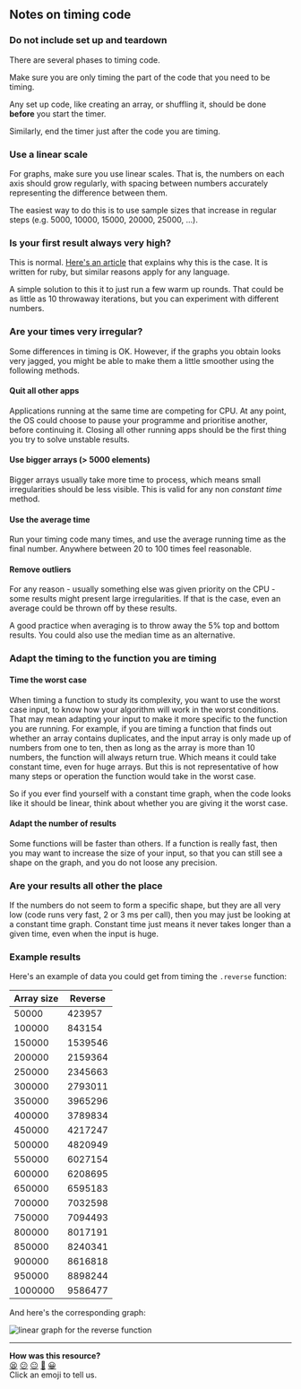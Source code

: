 ## Notes on timing code

### Do not include set up and teardown

There are several phases to timing code.

Make sure you are only timing the part of the code that you need to be timing.

Any set up code, like creating an array, or shuffling it, should be done **before** you start the timer.

Similarly, end the timer just after the code you are timing.

### Use a linear scale

For graphs, make sure you use linear scales. That is, the numbers on each axis should grow regularly, with spacing between numbers accurately representing the difference between them.

The easiest way to do this is to use sample sizes that increase in regular steps (e.g. 5000, 10000, 15000, 20000, 25000, ...).

### Is your first result always very high?

This is normal. [Here's an article](https://engineering.appfolio.com/appfolio-engineering/2017/5/2/what-about-warmup) that explains why this is the case. It is written for ruby, but similar reasons apply for any language.

A simple solution to this it to just run a few warm up rounds. That could be as little as 10 throwaway iterations, but you can experiment with different numbers.

### Are your times very irregular?

Some differences in timing is OK.
However, if the graphs you obtain looks very jagged, you might be able to make them a little smoother using the following methods.

#### Quit all other apps

Applications running at the same time are competing for CPU.
At any point, the OS could choose to pause your programme and prioritise another, before continuing it.
Closing all other running apps should be the first thing you try to solve unstable results.

#### Use bigger arrays (> 5000 elements)

Bigger arrays usually take more time to process, which means small  irregularities should be less visible.
This is valid for any non *constant time* method.

#### Use the average time

Run your timing code many times, and use the average running time as the final number. Anywhere between 20 to 100 times feel reasonable.

#### Remove outliers

For any reason - usually something else was given priority on the CPU - some results might present large irregularities. If that is the case, even an average could be thrown off by these results.

A good practice when averaging is to throw away the 5% top and bottom results. You could also use the median time as an alternative.

### Adapt the timing to the function you are timing

#### Time the worst case

When timing a function to study its complexity, you want to use the worst case input, to know how your algorithm will work in the worst conditions. That may mean adapting your input to make it more specific to the function you are running. For example, if you are timing a function that finds out whether an array contains duplicates, and the input array is only made up of numbers from one to ten, then as long as the array is more than 10 numbers, the function will always return true. Which means it could take constant time, even for huge arrays. But this is not representative of how many steps or operation the function would take in the worst case.

So if you ever find yourself with a constant time graph, when the code looks like it should be linear, think about whether you are giving it the worst case.

#### Adapt the number of results

Some functions will be faster than others. If a function is really fast, then you may want to increase the size of your input, so that you can still see a shape on the graph, and you do not loose any precision.

### Are your results all other the place

If the numbers do not seem to form a specific shape, but they are all very low (code runs very fast, 2 or 3 ms per call), then you may just be looking at a constant time graph. Constant time just means it never takes longer than a given time, even when the input is huge.

### Example results

Here's an example of data you could get from timing the `.reverse` function:

| Array size | Reverse |
|---|---|
| 50000 | 423957 |
| 100000 | 843154 |
| 150000 | 1539546 |
| 200000 | 2159364 |
| 250000 | 2345663 |
| 300000 | 2793011 |
| 350000 | 3965296 |
| 400000 | 3789834 |
| 450000 | 4217247 |
| 500000 | 4820949 |
| 550000 | 6027154 |
| 600000 | 6208695 |
| 650000 | 6595183 |
| 700000 | 7032598 |
| 750000 | 7094493 |
| 800000 | 8017191 |
| 850000 | 8240341 |
| 900000 | 8616818 |
| 950000 | 8898244 |
| 1000000 | 9586477 |

And here's the corresponding graph:

![linear graph for the reverse function](./img/reverse_graph.png)

<!-- BEGIN GENERATED SECTION DO NOT EDIT -->

---

**How was this resource?**  
[😫](https://airtable.com/shrUJ3t7KLMqVRFKR?prefill_Repository=makersacademy/course&prefill_File=algorithmic_complexity/timing_code.md&prefill_Sentiment=😫) [😕](https://airtable.com/shrUJ3t7KLMqVRFKR?prefill_Repository=makersacademy/course&prefill_File=algorithmic_complexity/timing_code.md&prefill_Sentiment=😕) [😐](https://airtable.com/shrUJ3t7KLMqVRFKR?prefill_Repository=makersacademy/course&prefill_File=algorithmic_complexity/timing_code.md&prefill_Sentiment=😐) [🙂](https://airtable.com/shrUJ3t7KLMqVRFKR?prefill_Repository=makersacademy/course&prefill_File=algorithmic_complexity/timing_code.md&prefill_Sentiment=🙂) [😀](https://airtable.com/shrUJ3t7KLMqVRFKR?prefill_Repository=makersacademy/course&prefill_File=algorithmic_complexity/timing_code.md&prefill_Sentiment=😀)  
Click an emoji to tell us.

<!-- END GENERATED SECTION DO NOT EDIT -->
